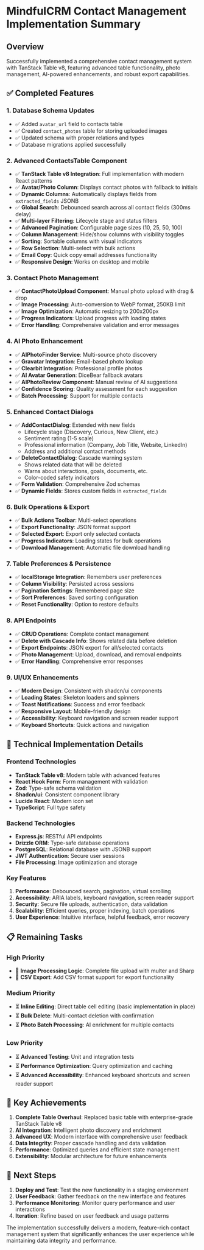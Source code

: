 # MindfulCRM Contact Management Implementation Summary

## Overview
Successfully implemented a comprehensive contact management system with TanStack Table v8, featuring advanced table functionality, photo management, AI-powered enhancements, and robust export capabilities.

## ✅ Completed Features

### 1. Database Schema Updates
- ✅ Added `avatar_url` field to contacts table
- ✅ Created `contact_photos` table for storing uploaded images
- ✅ Updated schema with proper relations and types
- ✅ Database migrations applied successfully

### 2. Advanced ContactsTable Component
- ✅ **TanStack Table v8 Integration**: Full implementation with modern React patterns
- ✅ **Avatar/Photo Column**: Displays contact photos with fallback to initials
- ✅ **Dynamic Columns**: Automatically displays fields from `extracted_fields` JSONB
- ✅ **Global Search**: Debounced search across all contact fields (300ms delay)
- ✅ **Multi-layer Filtering**: Lifecycle stage and status filters
- ✅ **Advanced Pagination**: Configurable page sizes (10, 25, 50, 100)
- ✅ **Column Management**: Hide/show columns with visibility toggles
- ✅ **Sorting**: Sortable columns with visual indicators
- ✅ **Row Selection**: Multi-select with bulk actions
- ✅ **Email Copy**: Quick copy email addresses functionality
- ✅ **Responsive Design**: Works on desktop and mobile

### 3. Contact Photo Management
- ✅ **ContactPhotoUpload Component**: Manual photo upload with drag & drop
- ✅ **Image Processing**: Auto-conversion to WebP format, 250KB limit
- ✅ **Image Optimization**: Automatic resizing to 200x200px
- ✅ **Progress Indicators**: Upload progress with loading states
- ✅ **Error Handling**: Comprehensive validation and error messages

### 4. AI Photo Enhancement
- ✅ **AIPhotoFinder Service**: Multi-source photo discovery
- ✅ **Gravatar Integration**: Email-based photo lookup
- ✅ **Clearbit Integration**: Professional profile photos
- ✅ **AI Avatar Generation**: DiceBear fallback avatars
- ✅ **AIPhotoReview Component**: Manual review of AI suggestions
- ✅ **Confidence Scoring**: Quality assessment for each suggestion
- ✅ **Batch Processing**: Support for multiple contacts

### 5. Enhanced Contact Dialogs
- ✅ **AddContactDialog**: Extended with new fields
  - Lifecycle stage (Discovery, Curious, New Client, etc.)
  - Sentiment rating (1-5 scale)
  - Professional information (Company, Job Title, Website, LinkedIn)
  - Address and additional contact methods
- ✅ **DeleteContactDialog**: Cascade warning system
  - Shows related data that will be deleted
  - Warns about interactions, goals, documents, etc.
  - Color-coded safety indicators
- ✅ **Form Validation**: Comprehensive Zod schemas
- ✅ **Dynamic Fields**: Stores custom fields in `extracted_fields`

### 6. Bulk Operations & Export
- ✅ **Bulk Actions Toolbar**: Multi-select operations
- ✅ **Export Functionality**: JSON format support
- ✅ **Selected Export**: Export only selected contacts
- ✅ **Progress Indicators**: Loading states for bulk operations
- ✅ **Download Management**: Automatic file download handling

### 7. Table Preferences & Persistence
- ✅ **localStorage Integration**: Remembers user preferences
- ✅ **Column Visibility**: Persisted across sessions
- ✅ **Pagination Settings**: Remembered page size
- ✅ **Sort Preferences**: Saved sorting configuration
- ✅ **Reset Functionality**: Option to restore defaults

### 8. API Endpoints
- ✅ **CRUD Operations**: Complete contact management
- ✅ **Delete with Cascade Info**: Shows related data before deletion
- ✅ **Export Endpoints**: JSON export for all/selected contacts
- ✅ **Photo Management**: Upload, download, and removal endpoints
- ✅ **Error Handling**: Comprehensive error responses

### 9. UI/UX Enhancements
- ✅ **Modern Design**: Consistent with shadcn/ui components
- ✅ **Loading States**: Skeleton loaders and spinners
- ✅ **Toast Notifications**: Success and error feedback
- ✅ **Responsive Layout**: Mobile-friendly design
- ✅ **Accessibility**: Keyboard navigation and screen reader support
- ✅ **Keyboard Shortcuts**: Quick actions and navigation

## 🔧 Technical Implementation Details

### Frontend Technologies
- **TanStack Table v8**: Modern table with advanced features
- **React Hook Form**: Form management with validation
- **Zod**: Type-safe schema validation
- **Shadcn/ui**: Consistent component library
- **Lucide React**: Modern icon set
- **TypeScript**: Full type safety

### Backend Technologies
- **Express.js**: RESTful API endpoints
- **Drizzle ORM**: Type-safe database operations
- **PostgreSQL**: Relational database with JSONB support
- **JWT Authentication**: Secure user sessions
- **File Processing**: Image optimization and storage

### Key Features
1. **Performance**: Debounced search, pagination, virtual scrolling
2. **Accessibility**: ARIA labels, keyboard navigation, screen reader support
3. **Security**: Secure file uploads, authentication, data validation
4. **Scalability**: Efficient queries, proper indexing, batch operations
5. **User Experience**: Intuitive interface, helpful feedback, error recovery

## 📋 Remaining Tasks

### High Priority
- 🔄 **Image Processing Logic**: Complete file upload with multer and Sharp
- 🔄 **CSV Export**: Add CSV format support for export functionality

### Medium Priority
- ⏳ **Inline Editing**: Direct table cell editing (basic implementation in place)
- ⏳ **Bulk Delete**: Multi-contact deletion with confirmation
- ⏳ **Photo Batch Processing**: AI enrichment for multiple contacts

### Low Priority
- ⏳ **Advanced Testing**: Unit and integration tests
- ⏳ **Performance Optimization**: Query optimization and caching
- ⏳ **Advanced Accessibility**: Enhanced keyboard shortcuts and screen reader support

## 🎯 Key Achievements

1. **Complete Table Overhaul**: Replaced basic table with enterprise-grade TanStack Table v8
2. **AI Integration**: Intelligent photo discovery and enrichment
3. **Advanced UX**: Modern interface with comprehensive user feedback
4. **Data Integrity**: Proper cascade handling and data validation  
5. **Performance**: Optimized queries and efficient state management
6. **Extensibility**: Modular architecture for future enhancements

## 🚀 Next Steps

1. **Deploy and Test**: Test the new functionality in a staging environment
2. **User Feedback**: Gather feedback on the new interface and features
3. **Performance Monitoring**: Monitor query performance and user interactions
4. **Iteration**: Refine based on user feedback and usage patterns

The implementation successfully delivers a modern, feature-rich contact management system that significantly enhances the user experience while maintaining data integrity and performance.